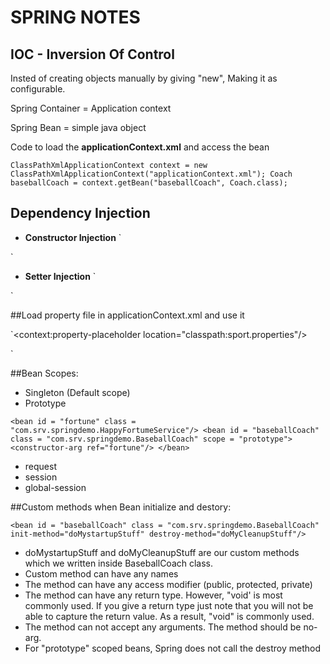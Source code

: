 # SPRING NOTES
## IOC - Inversion Of Control
Insted of creating objects manually by giving "new", Making it as configurable.

	
Spring Container = Application context

Spring Bean = simple java object

Code to load the **applicationContext.xml** and access the bean

`ClassPathXmlApplicationContext context = new ClassPathXmlApplicationContext("applicationContext.xml");
Coach baseballCoach = context.getBean("baseballCoach", Coach.class);`

## Dependency Injection
- **Constructor Injection**
`
<bean id = "fortune" class = "com.srv.springdemo.HappyFortumeService"/>
<bean id = "baseballCoach" class = "com.srv.springdemo.BaseballCoach">
	<constructor-arg ref="fortune"/>
</bean>`
		
- **Setter Injection**
`<bean id = "fortune" class = "com.srv.springdemo.HappyFortumeService"/>
<bean id = "cricketCoach" class = "com.srv.springdemo.CricketCoach">
<!-- object injection  -->
<property name="fortuneService" ref="fortune"></property>
<!-- literal injection  -->
<property name="email" value="cricket@abc.com"></property>
</bean>`

##Load property file in applicationContext.xml and use it

`<context:property-placeholder location="classpath:sport.properties"/>

<bean id = "cricketCoach" class = "com.srv.springdemo.CricketCoach">
	<property name="fortuneService" ref="fortune"></property>
	<!-- <property name="email" value="cricket@abc.com"></property>  -->
	<property name="email" value="${email}"/>
</bean>`


##Bean Scopes:

- Singleton (Default scope)
- Prototype

`<bean id = "fortune" class = "com.srv.springdemo.HappyFortumeService"/>
<bean id = "baseballCoach" class = "com.srv.springdemo.BaseballCoach" scope = "prototype">
<constructor-arg ref="fortune"/>
</bean>`

- request
- session
- global-session

##Custom methods when Bean initialize and destory:

`<bean id = "baseballCoach" class = "com.srv.springdemo.BaseballCoach" init-method="doMystartupStuff" destroy-method="doMyCleanupStuff"/>`

- doMystartupStuff and doMyCleanupStuff are our custom methods which we written inside BaseballCoach class.
- Custom method can have any names
- The method can have any access modifier (public, protected, private)
- The method can have any return type. However, "void' is most commonly used. If you give a return type just note that you will not be able to capture the return value. As a result, "void" is commonly used.
- The method can not accept any arguments. The method should be no-arg.
- For "prototype" scoped beans, Spring does not call the destroy method

